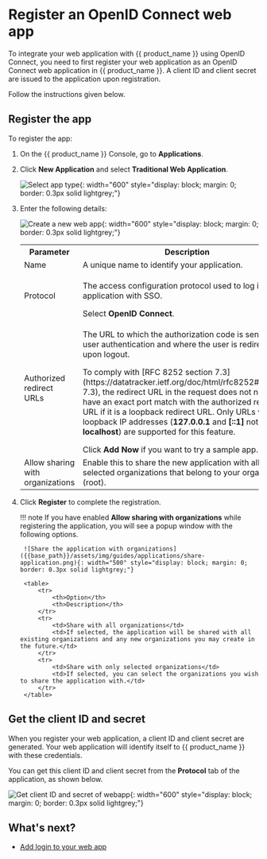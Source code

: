 # Register an OpenID Connect web app

To integrate your web application with {{ product_name }} using OpenID Connect, you need to first register your web application as an OpenID Connect web application in {{ product_name }}. A client ID and client secret are issued to the application upon registration.

Follow the instructions given below.

## Register the app

To register the app:

1. On the {{ product_name }} Console, go to **Applications**.

2. Click **New Application** and select **Traditional Web Application**.

    ![Select app type]({{base_path}}/assets/img/guides/applications/select-app-type.png){: width="600" style="display: block; margin: 0; border: 0.3px solid lightgrey;"}

3. Enter the following details:

    ![Create a new web app]({{base_path}}/assets/img/guides/applications/create-new-web-app.png){: width="600" style="display: block; margin: 0; border: 0.3px solid lightgrey;"}

    <table>
        <tr>
            <th>Parameter</th>
            <th>Description</th>
        </tr>
        <tr>
            <td>Name</td>
            <td>A unique name to identify your application.</td>
        </tr>
        <tr>
            <td>Protocol</td>
            <td><p>The access configuration protocol used to log in to the application with SSO.</p> Select <b>OpenID Connect</b>.</td>
        </tr>
        <tr>
            <td>Authorized redirect URLs</td>
            <td><p>
            The URL to which the authorization code is sent upon user authentication and where the user is redirected upon logout.</p><p>To comply with [RFC 8252 section 7.3](https://datatracker.ietf.org/doc/html/rfc8252#section-7.3), the redirect URL in the request does not need to have an exact port match with the authorized redirect URL if it is a loopback redirect URL.  
            Only URLs with loopback IP addresses (<b>127.0.0.1</b> and <b>[::1]</b> not <b>localhost</b>) are supported for this feature. </p> Click <b>Add Now</b> if you want to try a sample app.
            </td>
        </tr>
        <tr>
            <td>Allow sharing with organizations</td>
            <td>Enable this to share the new application with all or any selected organizations that belong to your organization (root).</td>
        </tr>
    </table>

4. Click **Register** to complete the registration.

    !!! note
        If you have enabled **Allow sharing with organizations** while registering the application, you will see a popup window with the following options.

        ![Share the application with organizations]({{base_path}}/assets/img/guides/applications/share-application.png){: width="500" style="display: block; margin: 0; border: 0.3px solid lightgrey;"}

        <table>
            <tr>
                <th>Option</th>
                <th>Description</th>
            </tr>
            <tr>
                <td>Share with all organizations</td>
                <td>If selected, the application will be shared with all existing organizations and any new organizations you may create in the future.</td>
            </tr>
            <tr>
                <td>Share with only selected organizations</td>
                <td>If selected, you can select the organizations you wish to share the application with.</td>
            </tr>
        </table>

## Get the client ID and secret

When you register your web application, a client ID and client secret are generated. Your web application will identify itself to {{ product_name }} with these credentials.

You can get this client ID and client secret from the **Protocol** tab of the application, as shown below.

![Get client ID and secret of webapp]({{base_path}}/assets/img/guides/applications/client-secret-oidc.png){: width="600" style="display: block; margin: 0; border: 0.3px solid lightgrey;"}

## What's next?

- [Add login to your web app]({{base_path}}/guides/authentication/add-login-to-web-app/)
